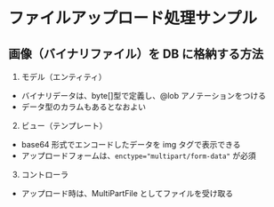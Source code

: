 # ファイルアップロード処理サンプル

## 画像（バイナリファイル）を DB に格納する方法

1. モデル（エンティティ）

- バイナリデータは、byte[]型で定義し、@lob アノテーションをつける
- データ型のカラムもあるとなおよい

2. ビュー（テンプレート）

- base64 形式でエンコードしたデータを img タグで表示できる
- アップロードフォームは、`enctype="multipart/form-data"` が必須

3. コントローラ

- アップロード時は、MultiPartFile としてファイルを受け取る
